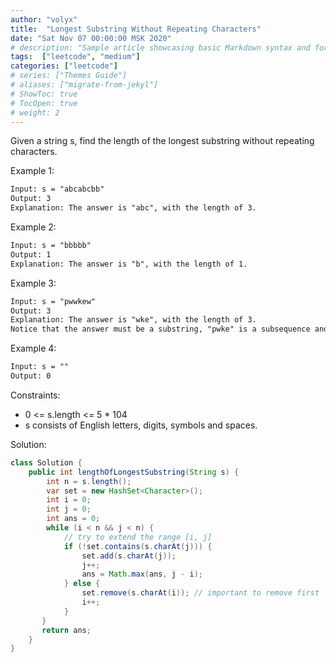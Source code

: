 ```yaml
---
author: "volyx"
title:  "Longest Substring Without Repeating Characters"
date: "Sat Nov 07 00:00:00 MSK 2020"
# description: "Sample article showcasing basic Markdown syntax and formatting for HTML elements."
tags:  ["leetcode", "medium"]
categories: ["leetcode"]
# series: ["Themes Guide"]
# aliases: ["migrate-from-jekyl"]
# ShowToc: true
# TocOpen: true
# weight: 2
---
```


Given a string s, find the length of the longest substring without repeating characters.

Example 1:

```txt
Input: s = "abcabcbb"
Output: 3
Explanation: The answer is "abc", with the length of 3.
```

Example 2:

```txt
Input: s = "bbbbb"
Output: 1
Explanation: The answer is "b", with the length of 1.
```

Example 3:

```txt
Input: s = "pwwkew"
Output: 3
Explanation: The answer is "wke", with the length of 3.
Notice that the answer must be a substring, "pwke" is a subsequence and not a substring.
```

Example 4:

```txt
Input: s = ""
Output: 0
```

Constraints:

- 0 <= s.length <= 5 * 104
- s consists of English letters, digits, symbols and spaces.


Solution:

```java
class Solution {
    public int lengthOfLongestSubstring(String s) {
        int n = s.length();
        var set = new HashSet<Character>();
        int i = 0;
        int j = 0;
        int ans = 0;
        while (i < n && j < n) {
            // try to extend the range [i, j]
            if (!set.contains(s.charAt(j))) {
                set.add(s.charAt(j));
                j++;
                ans = Math.max(ans, j - i);
            } else {
                set.remove(s.charAt(i)); // important to remove first
                i++;
            }
       }
       return ans;
    }
}
